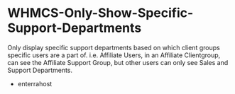 # WHMCS-Only-Show-Specific-Support-Departments
Only display specific support departments based on which client groups specific users are a part of. i.e. Affiliate Users, in an Affiliate Clientgroup, can see the Affiliate Support Group, but other users can only see Sales and Support Departments.
- enterrahost
